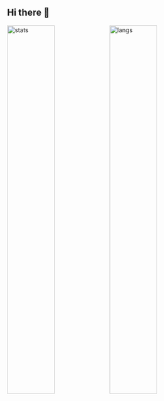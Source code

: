 ## Hi there 👋

<img alt="stats" align="left" width = "47%" src='https://github-readme-stats.vercel.app/api?username=datnham0212&show=reviews,discussions_started,discussions_answered,prs_merged,prs_merged_percentage&show_icons=true&theme=gruvbox' /> 

<img alt="langs" align="left" width = "47%" src='https://github-readme-stats.vercel.app/api/top-langs/?username=datnham0212&theme=gruvbox&langs_count=20&layout=donut-vertical' />

<!--
**datnham0212/datnham0212** is a ✨ _special_ ✨ repository because its `README.md` (this file) appears on your GitHub profile.

Here are some ideas to get you started:

- 🔭 I’m currently working on ...
- 🌱 I’m currently learning ...
- 👯 I’m looking to collaborate on ...
- 🤔 I’m looking for help with ...
- 💬 Ask me about ...
- 📫 How to reach me: ...
- 😄 Pronouns: ...
- ⚡ Fun fact: ...
-->
